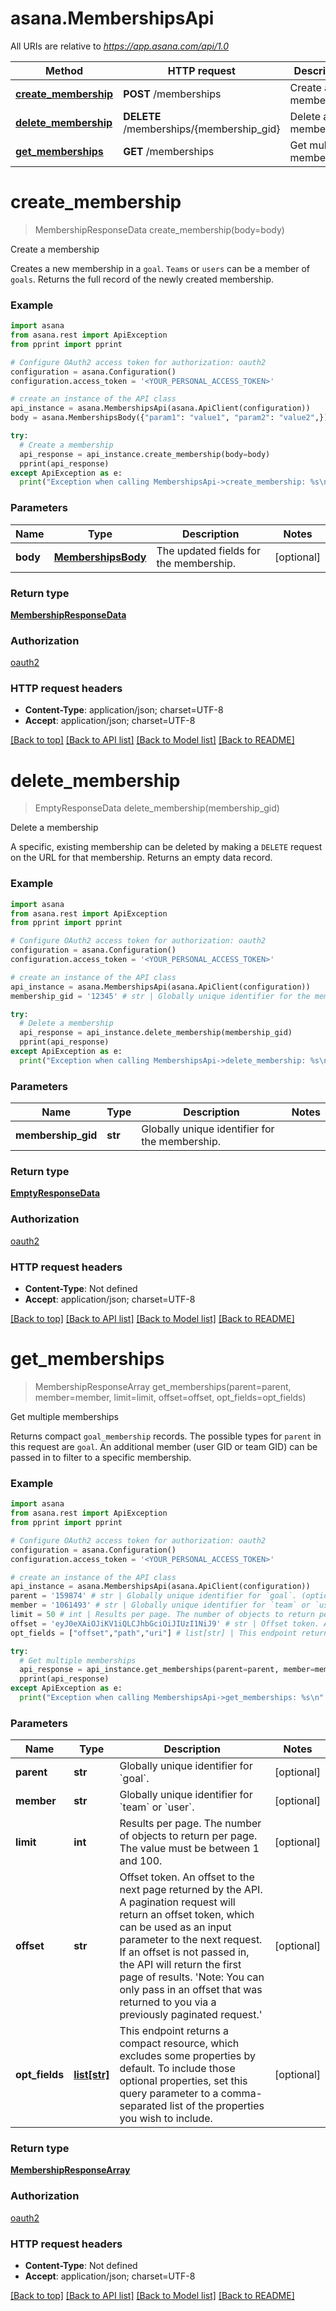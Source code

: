# asana.MembershipsApi

All URIs are relative to *https://app.asana.com/api/1.0*

Method | HTTP request | Description
------------- | ------------- | -------------
[**create_membership**](MembershipsApi.md#create_membership) | **POST** /memberships | Create a membership
[**delete_membership**](MembershipsApi.md#delete_membership) | **DELETE** /memberships/{membership_gid} | Delete a membership
[**get_memberships**](MembershipsApi.md#get_memberships) | **GET** /memberships | Get multiple memberships

# **create_membership**
> MembershipResponseData create_membership(body=body)

Create a membership

Creates a new membership in a `goal`. `Teams` or `users` can be a member of `goals`.  Returns the full record of the newly created membership.

### Example
```python
import asana
from asana.rest import ApiException
from pprint import pprint

# Configure OAuth2 access token for authorization: oauth2
configuration = asana.Configuration()
configuration.access_token = '<YOUR_PERSONAL_ACCESS_TOKEN>'

# create an instance of the API class
api_instance = asana.MembershipsApi(asana.ApiClient(configuration))
body = asana.MembershipsBody({"param1": "value1", "param2": "value2",}) # MembershipsBody | The updated fields for the membership. (optional)

try:
  # Create a membership
  api_response = api_instance.create_membership(body=body)
  pprint(api_response)
except ApiException as e:
  print("Exception when calling MembershipsApi->create_membership: %s\n" % e)
```

### Parameters

Name | Type | Description  | Notes
------------- | ------------- | ------------- | -------------
 **body** | [**MembershipsBody**](MembershipsBody.md)| The updated fields for the membership. | [optional] 

### Return type

[**MembershipResponseData**](MembershipResponseData.md)

### Authorization

[oauth2](../README.md#oauth2)

### HTTP request headers

 - **Content-Type**: application/json; charset=UTF-8
 - **Accept**: application/json; charset=UTF-8

[[Back to top]](#) [[Back to API list]](../README.md#documentation-for-api-endpoints) [[Back to Model list]](../README.md#documentation-for-models) [[Back to README]](../README.md)

# **delete_membership**
> EmptyResponseData delete_membership(membership_gid)

Delete a membership

A specific, existing membership can be deleted by making a `DELETE` request on the URL for that membership.  Returns an empty data record.

### Example
```python
import asana
from asana.rest import ApiException
from pprint import pprint

# Configure OAuth2 access token for authorization: oauth2
configuration = asana.Configuration()
configuration.access_token = '<YOUR_PERSONAL_ACCESS_TOKEN>'

# create an instance of the API class
api_instance = asana.MembershipsApi(asana.ApiClient(configuration))
membership_gid = '12345' # str | Globally unique identifier for the membership.

try:
  # Delete a membership
  api_response = api_instance.delete_membership(membership_gid)
  pprint(api_response)
except ApiException as e:
  print("Exception when calling MembershipsApi->delete_membership: %s\n" % e)
```

### Parameters

Name | Type | Description  | Notes
------------- | ------------- | ------------- | -------------
 **membership_gid** | **str**| Globally unique identifier for the membership. | 

### Return type

[**EmptyResponseData**](EmptyResponseData.md)

### Authorization

[oauth2](../README.md#oauth2)

### HTTP request headers

 - **Content-Type**: Not defined
 - **Accept**: application/json; charset=UTF-8

[[Back to top]](#) [[Back to API list]](../README.md#documentation-for-api-endpoints) [[Back to Model list]](../README.md#documentation-for-models) [[Back to README]](../README.md)

# **get_memberships**
> MembershipResponseArray get_memberships(parent=parent, member=member, limit=limit, offset=offset, opt_fields=opt_fields)

Get multiple memberships

Returns compact `goal_membership` records. The possible types for `parent` in this request are `goal`. An additional member (user GID or team GID) can be passed in to filter to a specific membership.

### Example
```python
import asana
from asana.rest import ApiException
from pprint import pprint

# Configure OAuth2 access token for authorization: oauth2
configuration = asana.Configuration()
configuration.access_token = '<YOUR_PERSONAL_ACCESS_TOKEN>'

# create an instance of the API class
api_instance = asana.MembershipsApi(asana.ApiClient(configuration))
parent = '159874' # str | Globally unique identifier for `goal`. (optional)
member = '1061493' # str | Globally unique identifier for `team` or `user`. (optional)
limit = 50 # int | Results per page. The number of objects to return per page. The value must be between 1 and 100. (optional)
offset = 'eyJ0eXAiOJiKV1iQLCJhbGciOiJIUzI1NiJ9' # str | Offset token. An offset to the next page returned by the API. A pagination request will return an offset token, which can be used as an input parameter to the next request. If an offset is not passed in, the API will return the first page of results. 'Note: You can only pass in an offset that was returned to you via a previously paginated request.' (optional)
opt_fields = ["offset","path","uri"] # list[str] | This endpoint returns a compact resource, which excludes some properties by default. To include those optional properties, set this query parameter to a comma-separated list of the properties you wish to include. (optional)

try:
  # Get multiple memberships
  api_response = api_instance.get_memberships(parent=parent, member=member, limit=limit, offset=offset, opt_fields=opt_fields)
  pprint(api_response)
except ApiException as e:
  print("Exception when calling MembershipsApi->get_memberships: %s\n" % e)
```

### Parameters

Name | Type | Description  | Notes
------------- | ------------- | ------------- | -------------
 **parent** | **str**| Globally unique identifier for &#x60;goal&#x60;. | [optional] 
 **member** | **str**| Globally unique identifier for &#x60;team&#x60; or &#x60;user&#x60;. | [optional] 
 **limit** | **int**| Results per page. The number of objects to return per page. The value must be between 1 and 100. | [optional] 
 **offset** | **str**| Offset token. An offset to the next page returned by the API. A pagination request will return an offset token, which can be used as an input parameter to the next request. If an offset is not passed in, the API will return the first page of results. &#x27;Note: You can only pass in an offset that was returned to you via a previously paginated request.&#x27; | [optional] 
 **opt_fields** | [**list[str]**](str.md)| This endpoint returns a compact resource, which excludes some properties by default. To include those optional properties, set this query parameter to a comma-separated list of the properties you wish to include. | [optional] 

### Return type

[**MembershipResponseArray**](MembershipResponseArray.md)

### Authorization

[oauth2](../README.md#oauth2)

### HTTP request headers

 - **Content-Type**: Not defined
 - **Accept**: application/json; charset=UTF-8

[[Back to top]](#) [[Back to API list]](../README.md#documentation-for-api-endpoints) [[Back to Model list]](../README.md#documentation-for-models) [[Back to README]](../README.md)


